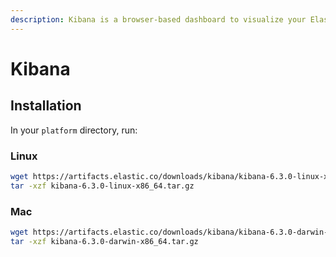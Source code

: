 ```yaml
---
description: Kibana is a browser-based dashboard to visualize your Elasticsearch data
---
```


# Kibana

## Installation

In your `platform` directory, run:

### **Linux**

```bash
wget https://artifacts.elastic.co/downloads/kibana/kibana-6.3.0-linux-x86_64.tar.gz
tar -xzf kibana-6.3.0-linux-x86_64.tar.gz
```

### **Mac**

```bash
wget https://artifacts.elastic.co/downloads/kibana/kibana-6.3.0-darwin-x86_64.tar.gz
tar -xzf kibana-6.3.0-darwin-x86_64.tar.gz
```

